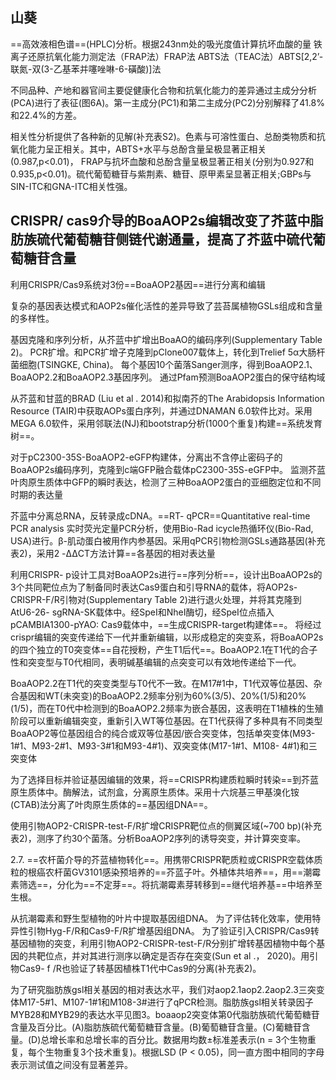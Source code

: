 ## 山葵
==高效液相色谱==(HPLC)分析。根据243nm处的吸光度值计算抗坏血酸的量
铁离子还原抗氧化能力测定法（FRAP法）FRAP法
ABTS法（TEAC法）ABTS[2,2’-联氮-双(3-乙基苯并噻唑啉-6-磺酸)]法

不同品种、产地和器官间主要促健康化合物和抗氧化能力的差异通过主成分分析(PCA)进行了表征(图6A)。第一主成分(PC1)和第二主成分(PC2)分别解释了41.8%和22.4%的方差。

相关性分析提供了各种新的见解(补充表S2)。色素与可溶性蛋白、总酚类物质和抗氧化能力呈正相关。其中，ABTS+水平与总酚含量呈极显著正相关(0.987,p<0.01)， FRAP与抗坏血酸和总酚含量呈极显著正相关(分别为0.927和0.935,p<0.01)。硫代葡萄糖苷与紫荆素、糖苷、原甲素呈显著正相关;GBPs与SIN-ITC和GNA-ITC相关性强。



## CRISPR/ cas9介导的BoaAOP2s编辑改变了芥蓝中脂肪族硫代葡萄糖苷侧链代谢通量，提高了芥蓝中硫代葡萄糖苷含量
利用CRISPR/Cas9系统对3份==BoaAOP2基因==进行分离和编辑

复杂的基因表达模式和AOP2s催化活性的差异导致了芸苔属植物GSLs组成和含量的多样性。

基因克隆和序列分析，从芥蓝中扩增出BoaAO的编码序列(Supplementary Table 2)。
PCR扩增。和PCR扩增子克隆到pClone007载体上，转化到Trelief 5α大肠杆菌细胞(TSINGKE, China)。
每个基因10个菌落Sanger测序，得到BoaAOP2.1、BoaAOP2.2和BoaAOP2.3基因序列。
通过Pfam预测BoaAOP2蛋白的保守结构域

从芥蓝和甘蓝的BRAD (Liu et al . 2014)和拟南芥的The Arabidopsis Information Resource (TAIR)中获取AOPs蛋白序列，并通过DNAMAN 6.0软件比对。采用MEGA 6.0软件，采用邻联法(NJ)和bootstrap分析(1000个重复)构建==系统发育树==。


对于pC2300-35S-BoaAOP2-eGFP构建体，分离出不含停止密码子的BoaAOP2s编码序列，克隆到c端GFP融合载体pC2300-35S-eGFP中。
监测芥蓝叶肉原生质体中GFP的瞬时表达，检测了三种BoaAOP2蛋白的亚细胞定位和不同时期的表达量

芥蓝中分离总RNA，反转录成cDNA。==RT- qPCR==Quantitative real-time PCR analysis 实时荧光定量PCR分析，使用Bio-Rad icycle热循环仪(Bio-Rad, USA)进行。β-肌动蛋白被用作内参基因。采用qPCR引物检测GSLs通路基因(补充表2)，采用2 -ΔΔCT方法计算==各基因的相对表达量

利用CRISPR- p设计工具对BoaAOP2s进行==序列分析==，设计出BoaAOP2s的3个共同靶位点为了制备同时表达Cas9蛋白和引导RNA的载体，将AOP2s-CRISPR-F/R引物对(Supplementary Table 2)进行退火处理，并将其克隆到AtU6-26- sgRNA-SK载体中。经SpeI和NheI酶切，经SpeI位点插入pCAMBIA1300-pYAO: Cas9载体中，==生成CRISPR-target构建体==。
将经过crispr编辑的突变传递给下一代并重新编辑，以形成稳定的突变系，将BoaAOP2s的四个独立的T0突变体==自花授粉，产生T1后代==。BoaAOP2.1在T1代的合子性和突变型与T0代相同，表明碱基编辑的点突变可以有效地传递给下一代。

BoaAOP2.2在T1代的突变类型与T0代不一致。在M17#1中，T1代双等位基因、杂合基因和WT(未突变)的BoaAOP2.2频率分别为60%(3/5)、20%(1/5)和20%(1/5)，而在T0代中检测到的BoaAOP2.2频率为嵌合基因，这表明在T1植株的生殖阶段可以重新编辑突变，重新引入WT等位基因。在T1代获得了多种具有不同类型BoaAOP2等位基因组合的纯合或双等位基因/嵌合突变体，包括单突变体(M93-1#1、M93-2#1、M93-3#1和M93-4#1)、双突变体(M17-1#1、M108- 4#1)和三突变体

为了选择目标并验证基因编辑的效果，将==CRISPR构建质粒瞬时转染==到芥蓝原生质体中。酶解法，试剂盒，分离原生质体。采用十六烷基三甲基溴化铵(CTAB)法分离了叶肉原生质体的==基因组DNA==。

使用引物AOP2-CRISPR-test-F/R扩增CRISPR靶位点的侧翼区域(~700 bp)(补充表2)，测序了约30个菌落。分析BoaAOP2序列的诱导突变，并计算突变率。

2.7. ==农杆菌介导的芥蓝植物转化==。用携带CRISPR靶质粒或CRISPR空载体质粒的根癌农杆菌GV3101感染预培养的==芥蓝子叶。外植体共培养==，用==潮霉素筛选==，分化为==不定芽==。将抗潮霉素芽转移到==继代培养基==中培养至生根。

从抗潮霉素和野生型植物的叶片中提取基因组DNA。
	为了评估转化效率，使用特异性引物Hyg-F/R和Cas9-F/R扩增基因组DNA。
为了验证引入CRISPR/Cas9转基因植物的突变，利用引物AOP2-CRISPR-test-F/R分别扩增转基因植物中每个基因的共靶位点，并对其进行测序以确定是否存在突变(Sun et al .， 2020)。用引物Cas9- f /R也验证了转基因植株T1代中Cas9的分离(补充表2)。

为了研究脂肪族gsl相关基因的相对表达水平，我们对aop2.1aop2.2aop2.3三突变体M17-5#1、M107-1#1和M108-3#进行了qPCR检测。脂肪族gsl相关转录因子MYB28和MYB29的表达水平见图3。boaaop2突变体第0代脂肪族硫代葡萄糖苷含量及百分比。(A)脂肪族硫代葡萄糖苷含量。(B)葡萄糖苷含量。(C)葡糖苷含量。(D)总增长率和总增长率的百分比。数据用均数±标准差表示(n = 3个生物重复，每个生物重复3个技术重复)。根据LSD (P < 0.05)，同一直方图中相同的字母表示测试值之间没有显著差异。


